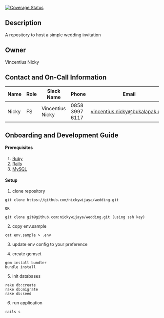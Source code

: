 [![Coverage Status](https://coveralls.io/repos/github/nickywijaya/wedding/badge.svg?branch=main)](https://coveralls.io/github/nickywijaya/wedding?branch=main)

## Description
A repository to host a simple wedding invitation

## Owner
Vincentius Nicky

## Contact and On-Call Information
| Name    | Role  | Slack Name          | Phone          | Email                             |
| ------- | ----- | ------------------- | -------------- | --------------------------------- |
| Nicky   | FS    | Vincentius Nicky    | 0858 3997 6117 | vincentius.nicky@bukalapak.com    |

## Onboarding and Development Guide
#### Prerequisites
1. [Ruby](https://rvm.io/rvm/install)
2. [Rails](https://rubyonrails.org/)
3. [MySQL](https://www.mysql.com/)

#### Setup
1. clone repository
```
git clone https://github.com/nickywijaya/wedding.git

OR

git clone git@github.com:nickywijaya/wedding.git (using ssh key)
```

2. copy env.sample
```
cat env.sample > .env
```

3. update env config to your preference

4. create gemset
```
gem install bundler
bundle install
```

5. init databases
```
rake db:create
rake db:migrate
rake db:seed
```

6. run application
```
rails s
```
